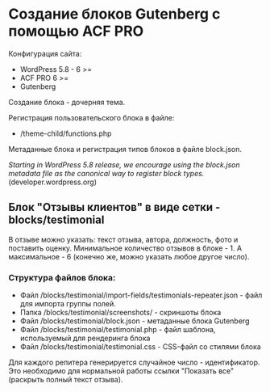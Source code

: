 # Создание блоков Gutenberg с помощью ACF PRO

Конфигурация сайта:
- WordPress 5.8 - 6 >=
- ACF PRO 6 >=
- Gutenberg

Создание блока - дочерняя тема.

Регистрация пользовательского блока в файле:
- /theme-child/functions.php

Метаданные блока и регистрация типов блоков в файле block.json.

*Starting in WordPress 5.8 release, we encourage using the block.json metadata file as the canonical way to register block types.* (developer.wordpress.org)

## Блок "Отзывы клиентов" в виде сетки - blocks/testimonial

В отзыве можно указать: текст отзыва, автора, должность, фото и поставить оценку.
Минимальное количество отзывов в блоке - 1. А максимальное - 6 (конечно же, можно указать любое другое число).

### Структура файлов блока:

- Файл /blocks/testimonial/import-fields/testimonials-repeater.json - файл для импорта группы полей.
- Папка /blocks/testimonial/screenshots/ - скриншоты блока
- Файл /blocks/testimonial/block.json - метаданные блока Gutenberg
- Файл /blocks/testimonial/testimonial.php - файл шаблона, используемый для рендеринга блока
- Файл /blocks/testimonial/testimonial.css - CSS-файл со стилями блока

Для каждого репитера генерируется случайное число - идентификатор. Это необходимо для нормальной работы ссылки "Показать все" (раскрыть полный текст отзыва).
